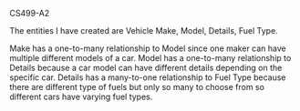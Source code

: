 CS499-A2

The entities I have created are Vehicle Make, Model, Details, Fuel Type.

Make has a one-to-many relationship to Model since one maker can have multiple different models of a car.
Model has a one-to-many relationship to Details because a car model can have different details depending on the specific car.
Details has a many-to-one relationship to Fuel Type because there are different type of fuels but only so many to choose from so different cars have varying fuel types.